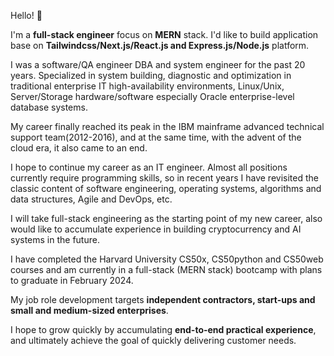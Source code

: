 Hello! 👋  

I'm a __full-stack engineer__ focus on __MERN__ stack. I'd like to build application base on __Tailwindcss/Next.js/React.js and Express.js/Node.js__ platform.  

I was a software/QA engineer DBA and system engineer for the past 20 years. Specialized in system building, diagnostic and optimization in traditional enterprise IT high-availability environments, Linux/Unix, Server/Storage hardware/software especially Oracle enterprise-level database systems.  

My career finally reached its peak in the IBM mainframe advanced technical support team(2012-2016), and at the same time, with the advent of the cloud era, it also came to an end.  

I hope to continue my career as an IT engineer. Almost all positions currently require programming skills, so in recent years I have revisited the classic content of software engineering, operating systems, algorithms and data structures, Agile and DevOps, etc.  

I will take full-stack engineering as the starting point of my new career, also would like to accumulate experience in building cryptocurrency and AI systems in the future.  

I have completed the Harvard University CS50x, CS50python and CS50web courses and am currently in a full-stack (MERN stack) bootcamp with plans to graduate in February 2024.  

My job role development targets __independent contractors, start-ups and small and medium-sized enterprises__.   

I hope to grow quickly by accumulating __end-to-end practical experience__, and ultimately achieve the goal of quickly delivering customer needs.  


<!--
**jizhang80/jizhang80** is a ✨ _special_ ✨ repository because its `README.md` (this file) appears on your GitHub profile.

Here are some ideas to get you started:

- 🔭 I’m currently working on ...
- 🌱 I’m currently learning ...
- 👯 I’m looking to collaborate on ...
- 🤔 I’m looking for help with ...
- 💬 Ask me about ...
- 📫 How to reach me: ...
- 😄 Pronouns: ...
- ⚡ Fun fact: ...
-->
